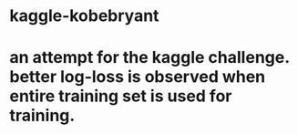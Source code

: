 # kaggle-kobebryant
# an attempt for the kaggle challenge. better log-loss is observed when entire training set is used for training.
